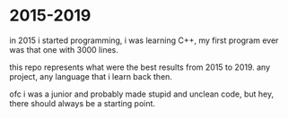 # 2015-2019
in 2015 i started programming, i was learning C++, my first program ever was that one with 3000 lines.

this repo represents what were the best results from 2015 to 2019. any project, any language that i learn back then.

ofc i was a junior and probably made stupid and unclean code, but hey, there should always be a starting point.
